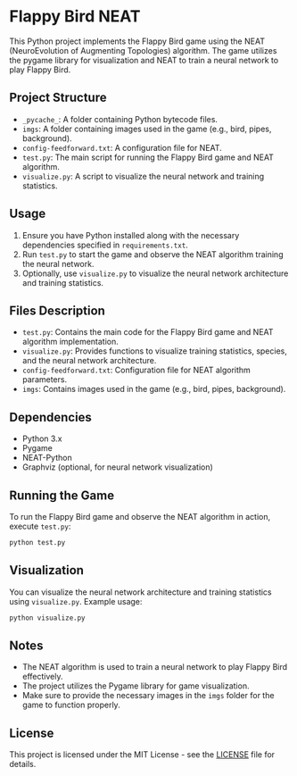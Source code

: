 
# Flappy Bird NEAT

This Python project implements the Flappy Bird game using the NEAT (NeuroEvolution of Augmenting Topologies) algorithm. The game utilizes the pygame library for visualization and NEAT to train a neural network to play Flappy Bird.

## Project Structure
- `_pycache_`: A folder containing Python bytecode files.
- `imgs`: A folder containing images used in the game (e.g., bird, pipes, background).
- `config-feedforward.txt`: A configuration file for NEAT.
- `test.py`: The main script for running the Flappy Bird game and NEAT algorithm.
- `visualize.py`: A script to visualize the neural network and training statistics.

## Usage
1. Ensure you have Python installed along with the necessary dependencies specified in `requirements.txt`.
2. Run `test.py` to start the game and observe the NEAT algorithm training the neural network.
3. Optionally, use `visualize.py` to visualize the neural network architecture and training statistics.

## Files Description
- `test.py`: Contains the main code for the Flappy Bird game and NEAT algorithm implementation.
- `visualize.py`: Provides functions to visualize training statistics, species, and the neural network architecture.
- `config-feedforward.txt`: Configuration file for NEAT algorithm parameters.
- `imgs`: Contains images used in the game (e.g., bird, pipes, background).

## Dependencies
- Python 3.x
- Pygame
- NEAT-Python
- Graphviz (optional, for neural network visualization)

## Running the Game
To run the Flappy Bird game and observe the NEAT algorithm in action, execute `test.py`:

```bash
python test.py
```

## Visualization
You can visualize the neural network architecture and training statistics using `visualize.py`. Example usage:

```bash
python visualize.py
```

## Notes
- The NEAT algorithm is used to train a neural network to play Flappy Bird effectively.
- The project utilizes the Pygame library for game visualization.
- Make sure to provide the necessary images in the `imgs` folder for the game to function properly.

## License
This project is licensed under the MIT License - see the [LICENSE](LICENSE) file for details.
